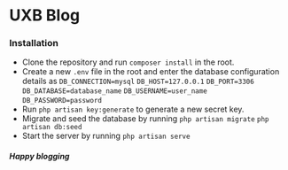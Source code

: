 # UXB Blog

### Installation

- Clone the repository and run `composer install` in the root.
- Create a new `.env` file in the root and enter the database configuration details as
  `DB_CONNECTION=mysql`
  `DB_HOST=127.0.0.1`
  `DB_PORT=3306`
  `DB_DATABASE=database_name`
  `DB_USERNAME=user_name`
  `DB_PASSWORD=password`
- Run `php artisan key:generate` to generate a new secret key.
- Migrate and seed the database by running
   `php artisan migrate`
   `php artisan db:seed`
- Start the server by running `php artisan serve`

##### Happy blogging